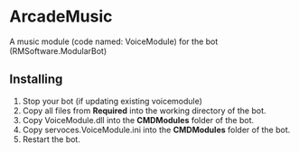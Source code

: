 # ArcadeMusic
A music module (code named: VoiceModule) for the bot (RMSoftware.ModularBot)

## Installing
1. Stop your bot (if updating existing voicemodule)
2. Copy all files from **Required** into the working directory of the bot.
3. Copy VoiceModule.dll into the **CMDModules** folder of the bot.
4. Copy servoces.VoiceModule.ini into the **CMDModules** folder of the bot.
5. Restart the bot.
